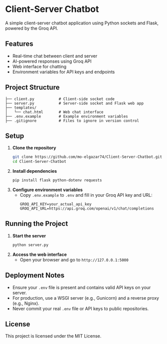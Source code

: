# Client-Server Chatbot

A simple client-server chatbot application using Python sockets and Flask, powered by the Groq API.

## Features
- Real-time chat between client and server
- AI-powered responses using Groq API
- Web interface for chatting
- Environment variables for API keys and endpoints

## Project Structure
```
├── client.py           # Client-side socket code
├── server.py           # Server-side socket and Flask web app
├── templates/
│   └── chat.html       # Web chat interface
├── .env.example        # Example environment variables
├── .gitignore          # Files to ignore in version control
```

## Setup
1. **Clone the repository**
   ```bash
   git clone https://github.com/mo-elgazar74/Client-Server-Chatbot.git
   cd Client-Server-Chatbot
   ```
2. **Install dependencies**
   ```bash
   pip install flask python-dotenv requests
   ```
3. **Configure environment variables**
   - Copy `.env.example` to `.env` and fill in your Groq API key and URL:
     ```
     GROQ_API_KEY=your_actual_api_key
     GROQ_API_URL=https://api.groq.com/openai/v1/chat/completions
     ```

## Running the Project
1. **Start the server**
   ```bash
   python server.py
   ```
2. **Access the web interface**
   - Open your browser and go to `http://127.0.0.1:5000`

## Deployment Notes
- Ensure your `.env` file is present and contains valid API keys on your server.
- For production, use a WSGI server (e.g., Gunicorn) and a reverse proxy (e.g., Nginx).
- Never commit your real `.env` file or API keys to public repositories.

## License
This project is licensed under the MIT License.
